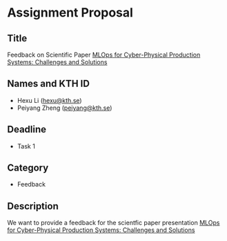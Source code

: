 # Assignment Proposal

## Title

Feedback on Scientific Paper [MLOps for Cyber-Physical Production Systems: Challenges and Solutions](https://github.com/KTH/devops-course/pull/2486)

## Names and KTH ID

  - Hexu Li (hexu@kth.se)
  - Peiyang Zheng (peiyang@kth.se)

## Deadline

- Task 1

## Category

- Feedback

## Description

We want to provide a feedback for the scientfic paper presentation [MLOps for Cyber-Physical Production Systems: Challenges and Solutions](https://github.com/KTH/devops-course/pull/2486)

